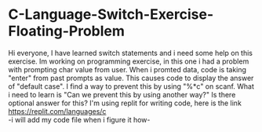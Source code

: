 # C-Language-Switch-Exercise-Floating-Problem
Hi everyone, I have learned switch statements and i need some help on this exercise.
Im working on programming exercise, in this one i had a problem with prompting char value from user.
When i promted data, code is taking "enter" from past prompts as value. This causes code to display the answer of "default case".
I find a way to prevent this by using "%*c" on scanf.
What i need to learn is "Can we prevent this by using another way?" Is there optional answer for this?
I'm using replit for writing code, here is the link https://replit.com/languages/c  
-i will add my code file when i figure it how-
